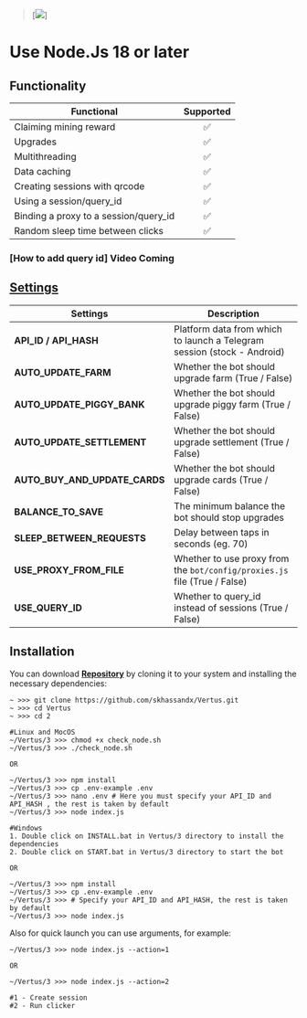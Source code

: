 > [<img src="https://img.shields.io/badge/Telegram-%40Me-orange">]

# Use Node.Js 18 or later

## Functionality

| Functional                            | Supported |
| ------------------------------------- | :-------: |
| Claiming mining reward                |    ✅     |
| Upgrades                              |    ✅     |
| Multithreading                        |    ✅     |
| Data caching                          |    ✅     |
| Creating sessions with qrcode         |    ✅     |
| Using a session/query_id              |    ✅     |
| Binding a proxy to a session/query_id |    ✅     |
| Random sleep time between clicks      |    ✅     |

### [How to add query id] Video Coming

## [Settings](https://github.com/skhassandx/Vertus)

| Settings                      | Description                                                               |
| ----------------------------- | ------------------------------------------------------------------------- |
| **API_ID / API_HASH**         | Platform data from which to launch a Telegram session (stock - Android)   |
| **AUTO_UPDATE_FARM**          | Whether the bot should upgrade farm (True / False)                        |
| **AUTO_UPDATE_PIGGY_BANK**    | Whether the bot should upgrade piggy farm (True / False)                  |
| **AUTO_UPDATE_SETTLEMENT**    | Whether the bot should upgrade settlement (True / False)                  |
| **AUTO_BUY_AND_UPDATE_CARDS** | Whether the bot should upgrade cards (True / False)                       |
| **BALANCE_TO_SAVE**           | The minimum balance the bot should stop upgrades                          |
| **SLEEP_BETWEEN_REQUESTS**    | Delay between taps in seconds (eg. 70)                                    |
| **USE_PROXY_FROM_FILE**       | Whether to use proxy from the `bot/config/proxies.js` file (True / False) |
| **USE_QUERY_ID**              | Whether to query_id instead of sessions (True / False)                    |

## Installation

You can download [**Repository**](https://github.com/skhassandx/Vertus) by cloning it to your system and installing the necessary dependencies:

```shell
~ >>> git clone https://github.com/skhassandx/Vertus.git
~ >>> cd Vertus
~ >>> cd 2

#Linux and MocOS
~/Vertus/3 >>> chmod +x check_node.sh
~/Vertus/3 >>> ./check_node.sh

OR

~/Vertus/3 >>> npm install
~/Vertus/3 >>> cp .env-example .env
~/Vertus/3 >>> nano .env # Here you must specify your API_ID and API_HASH , the rest is taken by default
~/Vertus/3 >>> node index.js

#Windows
1. Double click on INSTALL.bat in Vertus/3 directory to install the dependencies
2. Double click on START.bat in Vertus/3 directory to start the bot

OR

~/Vertus/3 >>> npm install
~/Vertus/3 >>> cp .env-example .env
~/Vertus/3 >>> # Specify your API_ID and API_HASH, the rest is taken by default
~/Vertus/3 >>> node index.js
```

Also for quick launch you can use arguments, for example:

```shell
~/Vertus/3 >>> node index.js --action=1

OR

~/Vertus/3 >>> node index.js --action=2

#1 - Create session
#2 - Run clicker
```
